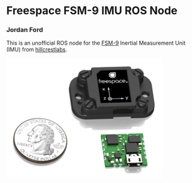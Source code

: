 # Freespace FSM-9 IMU ROS Node
### Jordan Ford
This is an unofficial ROS node for the [FSM-9](https://www.hillcrestlabs.com/products/fsm-9) Inertial Measurement Unit (IMU) from [hillcrestlabs](https://www.hillcrestlabs.com).


![Image of FSM-9 IMU](docs/fsm-9.png)
